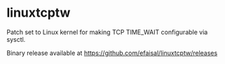 # linuxtcptw
Patch set to Linux kernel for making TCP TIME_WAIT configurable via sysctl.

Binary release available at https://github.com/efaisal/linuxtcptw/releases
